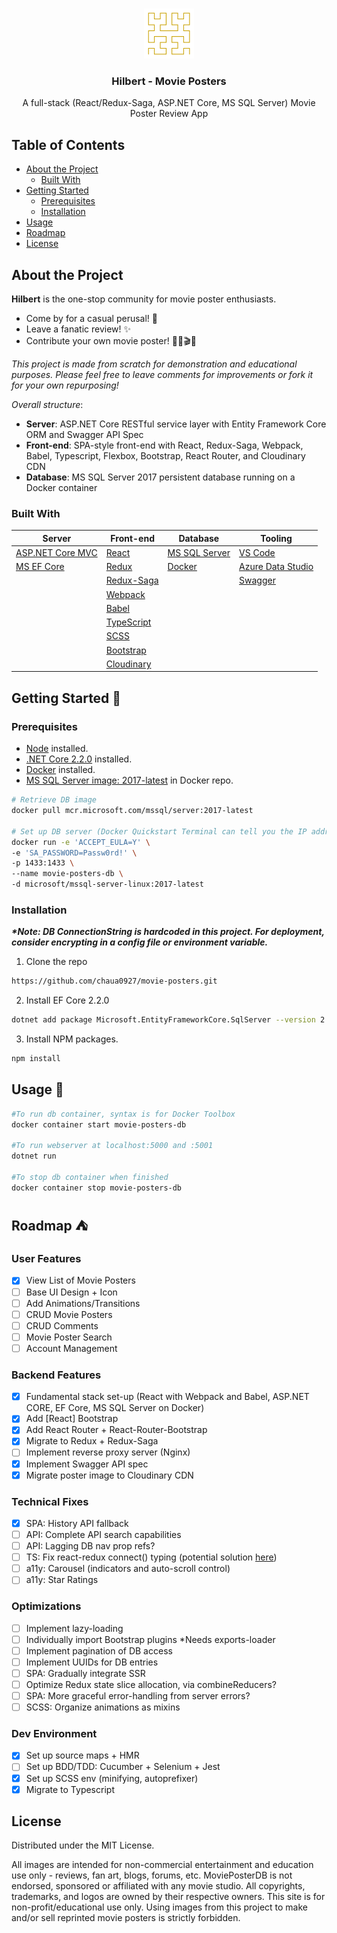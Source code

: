 <br />
<p align="center">
  <img src="github/logo.png" alt="Logo" width="80" height="80">

  <h3 align="center">Hilbert - Movie Posters</h3>

  <p align="center">
    A full-stack (React/Redux-Saga, ASP.NET Core, MS SQL Server) Movie Poster Review App
  </p>
</p>

## Table of Contents

* [About the Project](#about-the-project)
  * [Built With](#built-with)
* [Getting Started](#getting-started-seedling)
  * [Prerequisites](#prerequisites)
  * [Installation](#installation)
* [Usage](#usage-rice_scene)
* [Roadmap](#roadmap-tent)
* [License](#license)


## About the Project
__Hilbert__  is the one-stop community for movie poster enthusiasts. 
* Come by for a casual perusal! :movie_camera: 
* Leave a fanatic review! :sparkles: 
* Contribute your own movie poster! :space_invader::city_sunrise::clapper::100:

_This project is made from scratch for demonstration and educational purposes. Please feel free to leave comments for improvements or fork it for your own repurposing!_

_Overall structure_:

* __Server__: ASP.NET Core RESTful service layer with Entity Framework Core ORM and Swagger API Spec
* __Front-end__: SPA-style front-end with React, Redux-Saga, Webpack, Babel, Typescript, Flexbox, Bootstrap, React Router, and Cloudinary CDN
* __Database__: MS SQL Server 2017 persistent database running on a Docker container

### Built With
| Server | Front-end | Database | Tooling |
| ---  | --- | --- | --- |
[ASP.NET Core MVC][ASP.NET Core MVC URL]|[React][React URL]|[MS SQL Server][SQL Server URL]|[VS Code][VS Code URL]
[MS EF Core][EF Core URL]|[Redux][Redux URL]|[Docker][Docker URL]|[Azure Data Studio][Data Studio URL]
| | [Redux-Saga][Redux-Saga URL] | |[Swagger][Swagger URL]|
| | [Webpack][Webpack URL] | | |
| | [Babel][Babel URL] | | |
| | [TypeScript][TypeScript URL] | | |
| | [SCSS][SCSS URL] | | |
| | [Bootstrap][Bootstrap URL] | | |
| | [Cloudinary][Cloudinary URL] | | |


## Getting Started :seedling:

### Prerequisites

* [Node](https://nodejs.org/en/) installed.
* [.NET Core 2.2.0](https://dotnet.microsoft.com/download) installed.
* [Docker][Docker URL] installed.
* [MS SQL Server image: 2017-latest][SQL Server Image URL] in Docker repo.
```bash
# Retrieve DB image
docker pull mcr.microsoft.com/mssql/server:2017-latest

# Set up DB server (Docker Quickstart Terminal can tell you the IP address of your virtual machine)
docker run -e 'ACCEPT_EULA=Y' \
-e 'SA_PASSWORD=Passw0rd!' \
-p 1433:1433 \
--name movie-posters-db \
-d microsoft/mssql-server-linux:2017-latest
```

### Installation

___*Note: DB ConnectionString is hardcoded in this project. For deployment, consider encrypting in a config file or environment variable.___
1. Clone the repo
```bash
https://github.com/chaua0927/movie-posters.git
```
2. Install EF Core 2.2.0
```bash
dotnet add package Microsoft.EntityFrameworkCore.SqlServer --version 2.2.0
```
3. Install NPM packages.
```bash
npm install
```

<!-- USAGE EXAMPLES -->
## Usage :rice_scene:
```bash
#To run db container, syntax is for Docker Toolbox
docker container start movie-posters-db

#To run webserver at localhost:5000 and :5001
dotnet run

#To stop db container when finished
docker container stop movie-posters-db

```

<!-- ROADMAP -->
## Roadmap :tent:

### User Features
- [x] View List of Movie Posters
- [ ] Base UI Design + Icon
- [ ] Add Animations/Transitions
- [ ] CRUD Movie Posters 
- [ ] CRUD Comments
- [ ] Movie Poster Search
- [ ] Account Management

### Backend Features
- [x] Fundamental stack set-up (React with Webpack and Babel, ASP.NET CORE, EF Core, MS SQL Server on Docker)
- [x] Add [React] Bootstrap
- [x] Add React Router + React-Router-Bootstrap
- [x] Migrate to Redux + Redux-Saga
- [ ] Implement reverse proxy server (Nginx)
- [x] Implement Swagger API spec
- [x] Migrate poster image to Cloudinary CDN

### Technical Fixes
- [x] SPA: History API fallback
- [ ] API: Complete API search capabilities
- [ ] API: Lagging DB nav prop refs?
- [ ] TS: Fix react-redux connect() typing (potential solution [here](https://gist.github.com/JaSpr/502084fd5989b53760d93148cf67d864))
- [ ] a11y: Carousel (indicators and auto-scroll control)
- [ ] a11y: Star Ratings

### Optimizations
- [ ] Implement lazy-loading
- [ ] Individually import Bootstrap plugins *Needs exports-loader
- [ ] Implement pagination of DB access
- [ ] Implement UUIDs for DB entries
- [ ] SPA: Gradually integrate SSR
- [ ] Optimize Redux state slice allocation, via combineReducers?
- [ ] SPA: More graceful error-handling from server errors?
- [ ] SCSS: Organize animations as mixins

### Dev Environment
- [x] Set up source maps + HMR
- [ ] Set up BDD/TDD: Cucumber + Selenium + Jest
- [x] Set up SCSS env (minifying, autoprefixer)
- [x] Migrate to Typescript

## License

Distributed under the MIT License.

All images are intended for non-commercial entertainment and education use only - reviews, fan art, blogs, forums, etc. MoviePosterDB is not endorsed, sponsored or affiliated with any movie studio. All copyrights, trademarks, and logos are owned by their respective owners. This site is for non-profit/educational use only. Using images from this project to make and/or sell reprinted movie posters is strictly forbidden.

[SQL Server URL]: https://www.microsoft.com/en-us/sql-server/default.aspx
[SQL Server Image URL]: https://hub.docker.com/_/microsoft-mssql-server
[EF Core URL]: https://docs.microsoft.com/en-us/ef/core/
[ASP.NET Core MVC URL]: https://docs.microsoft.com/en-us/aspnet/core/mvc/overview?view=aspnetcore-2.2
[React URL]: https://reactjs.org
[Redux URL]: https://redux.js.org
[Redux-Saga URL]: https://redux-saga.js.org
[Webpack URL]: https://webpack.js.org
[Babel URL]: https://babeljs.io
[Docker URL]: https://www.docker.com
[Data Studio URL]: https://docs.microsoft.com/en-us/sql/azure-data-studio/what-is?view=sql-server-2017
[VS Code URL]: https://code.visualstudio.com
[TypeScript URL]: https://www.typescriptlang.org
[SCSS URL]: https://sass-lang.com/
[Bootstrap URL]: https://getbootstrap.com
[Swagger URL]: https://swagger.io
[Cloudinary URL]: https://cloudinary.com
